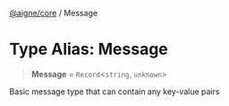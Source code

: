 [@aigne/core](../wiki/Home) / Message

# Type Alias: Message

> **Message** = `Record`\<`string`, `unknown`\>

Basic message type that can contain any key-value pairs

